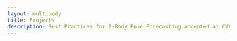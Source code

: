 ```yaml
---
layout: multibody
title: Projects
description: Best Practices for 2-Body Pose Forecasting accepted at CVPRW 23 Precognition
---
```


